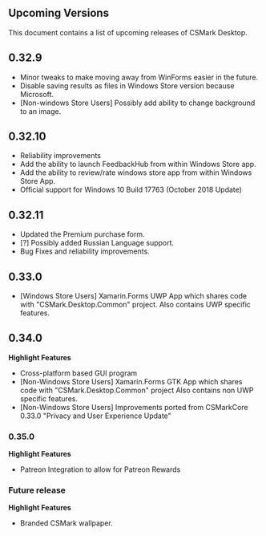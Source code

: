 ## Upcoming Versions
This document contains a list of upcoming releases of CSMark Desktop.

## 0.32.9
* Minor tweaks to make moving away from WinForms easier in the future.
* Disable saving results as files in Windows Store version because Microsoft.
* [Non-windows Store Users] Possibly add ability to change background to an image.

## 0.32.10
* Reliability improvements
* Add the ability to launch FeedbackHub from within Windows Store app.
* Add the ability to review/rate windows store app from within Windows Store App.
* Official support for Windows 10 Build 17763 (October 2018 Update)

## 0.32.11
* Updated the Premium purchase form.
* [?] Possibly added Russian Language support.
* Bug Fixes and reliability improvements.

## 0.33.0
* [Windows Store Users] Xamarin.Forms UWP App which shares code with "CSMark.Desktop.Common" project. Also contains UWP specific features.

## 0.34.0
**Highlight Features**
* Cross-platform based GUI program
* [Non-Windows Store Users] Xamarin.Forms GTK App which shares code with "CSMark.Desktop.Common" project Also contains non UWP specific features.
* [Non-Windows Store Users] Improvements ported from CSMarkCore 0.33.0 "Privacy and User Experience Update"

### 0.35.0
**Highlight Features**
* Patreon Integration to allow for Patreon Rewards

### Future release
**Highlight Features**
* Branded CSMark wallpaper.